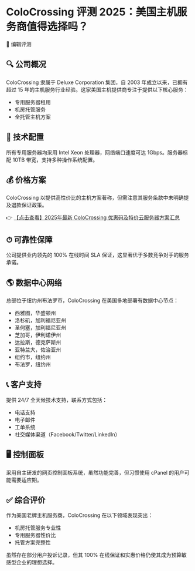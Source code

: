 # ColoCrossing 评测 2025：美国主机服务商值得选择吗？

📄 编辑评测

## 🔍 公司概况
ColoCrossing 隶属于 Deluxe Corporation 集团，自 2003 年成立以来，已拥有超过 15 年的主机服务行业经验。这家美国主机提供商专注于提供以下核心服务：

- 专用服务器租用
- 机房托管服务
- 全托管主机方案

## 🚀 技术配置
所有专用服务器均采用 Intel Xeon 处理器，网络端口速度可达 1Gbps。服务器标配 10TB 带宽，支持多种操作系统配置。

## 💰 价格方案
ColoCrossing 以提供高性价比的主机方案著称，但需注意其服务条款中未明确提及退款保证政策。

👉 [【点击查看】2025年最新 ColoCrossing 优惠码及特价云服务器方案汇总](https://bit.ly/ColoCrossing)

## ⏱ 可靠性保障
公司提供业内领先的 100% 在线时间 SLA 保证，这显著优于多数竞争对手的服务承诺。

## 🌎 数据中心网络
总部位于纽约州布法罗市，ColoCrossing 在美国多地部署有数据中心节点：

- 西雅图，华盛顿州
- 洛杉矶，加利福尼亚州
- 圣何塞，加利福尼亚州
- 芝加哥，伊利诺伊州
- 达拉斯，德克萨斯州
- 亚特兰大，佐治亚州
- 纽约市，纽约州
- 布法罗，纽约州

## 📞 客户支持
提供 24/7 全天候技术支持，联系方式包括：
- 电话支持
- 电子邮件
- 工单系统
- 社交媒体渠道（Facebook/Twitter/LinkedIn）

## 🖥 控制面板
采用自主研发的网页控制面板系统，虽然功能完善，但习惯使用 cPanel 的用户可能需要适应期。

## ✅ 综合评价
作为美国老牌主机服务商，ColoCrossing 在以下领域表现突出：
- 机房托管服务专业性
- 专用服务器性价比
- 托管方案完整性

虽然存在部分用户投诉记录，但其 100% 在线保证和实惠价格仍使其成为预算敏感型企业的理想选择。